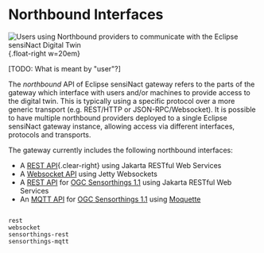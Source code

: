# Northbound Interfaces

![Users using Northbound providers to communicate with the Eclipse sensiNact Digital Twin](../../../_static/northbound/northbound-provider-white.png){.float-right w=20em}

[TODO: What is meant by "user"?]


The *northbound* API of Eclipse sensiNact gateway refers to the parts of the gateway which interface with users and/or machines to provide access to the digital twin. This is typically using a specific protocol over a more generic transport (e.g. REST/HTTP or JSON-RPC/Websocket). It is possible to have multiple northbound providers deployed to a single Eclipse sensiNact gateway instance, allowing access via different interfaces, protocols and transports.

<p class="clear-right"/>

The gateway currently includes the following northbound interfaces:

* A [REST API](rest.md){.clear-right} using Jakarta RESTful Web Services
* A [Websocket API](websocket.md) using Jetty Websockets
* A [REST API](sensorthings-rest.md) for [OGC Sensorthings 1.1](https://docs.ogc.org/is/18-088/18-088.html#sensorthings-serviceinterface) using Jakarta RESTful Web Services
* An [MQTT API](sensorthings-mqtt.md) for [OGC Sensorthings 1.1](https://docs.ogc.org/is/18-088/18-088.html#receive-mqtt-subscribe) using [Moquette](https://github.com/moquette-io/moquette)

```{toctree}

rest
websocket
sensorthings-rest
sensorthings-mqtt
```
